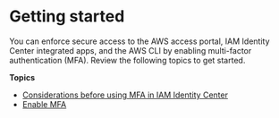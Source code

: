 # Getting started<a name="mfa-getting-started"></a>

You can enforce secure access to the AWS access portal, IAM Identity Center integrated apps, and the AWS CLI by enabling multi\-factor authentication \(MFA\)\. Review the following topics to get started\.

**Topics**
+ [Considerations before using MFA in IAM Identity Center](mfa-considerations.md)
+ [Enable MFA](mfa-enable-how-to.md)